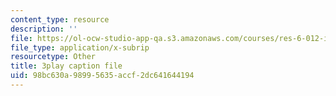 ```yaml
---
content_type: resource
description: ''
file: https://ol-ocw-studio-app-qa.s3.amazonaws.com/courses/res-6-012-introduction-to-probability-spring-2018/98bc630a98995635accf2dc641644194_byGWKoOc6EM.vtt
file_type: application/x-subrip
resourcetype: Other
title: 3play caption file
uid: 98bc630a-9899-5635-accf-2dc641644194
---
```

